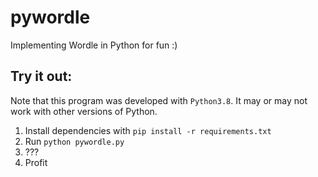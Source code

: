 # pywordle
Implementing Wordle in Python for fun :)


## Try it out:
Note that this program was developed with `Python3.8`. It may or may not work with other versions of Python.
1. Install dependencies with `pip install -r requirements.txt`
3. Run `python pywordle.py`
4. ???
5. Profit